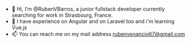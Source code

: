 - 👋 Hi, I’m @RubenVBarros, a junior fullstack developer currently searching for work in Strasbourg, France.
- 🌱 I have experience on Angular and on Laravel too and i'm learning Vue.js
- 📫 You can reach me on my mail address rubenvenancio67@gmail.com

<!---
RubenVBarros/RubenVBarros is a ✨ special ✨ repository because its `README.md` (this file) appears on your GitHub profile.
You can click the Preview link to take a look at your changes.
--->
